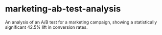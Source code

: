 # marketing-ab-test-analysis
An analysis of an A/B test for a marketing campaign, showing a statistically significant 42.5% lift in conversion rates.
